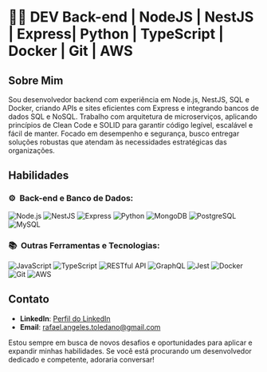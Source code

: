 # 👨‍💻 DEV Back-end | NodeJS | NestJS | Express| Python | TypeScript | Docker | Git | AWS

## Sobre Mim
Sou desenvolvedor backend com experiência em Node.js, NestJS, SQL e Docker, criando APIs e sites eficientes com Express e integrando bancos de dados SQL e NoSQL. Trabalho com arquitetura de microserviços, aplicando princípios de Clean Code e SOLID para garantir código legível, escalável e fácil de manter. Focado em desempenho e segurança, busco entregar soluções robustas que atendam às necessidades estratégicas das organizações.

## Habilidades

### ⚙️ &nbsp;Back-end e Banco de Dados:

![Node.js](https://img.shields.io/badge/-Node.js-333333?style=flat&logo=node.js)
![NestJS](https://img.shields.io/badge/-NestJS-333333?style=flat&logo=nestjs&logoColor=E535AB)
![Express](https://img.shields.io/badge/-Express-333333?style=flat&logo=express)
![Python](https://img.shields.io/badge/-Python-333333?style=flat&logo=python)
![MongoDB](https://img.shields.io/badge/-MongoDB-333333?style=flat&logo=mongodb)
![PostgreSQL](https://img.shields.io/badge/-PostgreSQL-333333?style=flat&logo=postgresql)
![MySQL](https://img.shields.io/badge/-MySQL-333333?style=flat&logo=mysql)

### 📚 &nbsp;Outras Ferramentas e Tecnologias:

![JavaScript](https://img.shields.io/badge/-JavaScript-333333?style=flat&logo=javascript)
![TypeScript](https://img.shields.io/badge/-TypeScript-333333?style=flat&logo=typescript)
![RESTful API](https://img.shields.io/badge/-RESTful%20API-333333?style=flat&logo=postman)
![GraphQL](https://img.shields.io/badge/-GraphQL-333333?style=flat&logo=graphql&logoColor=E535AB)
![Jest](https://img.shields.io/badge/-Jest-333333?style=flat&logo=jest&logoColor=E535AB)
![Docker](https://img.shields.io/badge/-Docker-333333?style=flat&logo=docker)
![Git](https://img.shields.io/badge/-Git-333333?style=flat&logo=git)
![AWS](https://img.shields.io/badge/-AWS-333333?style=flat&logo=amazon-aws)

## Contato

- **LinkedIn**: [Perfil do LinkedIn](https://www.linkedin.com/in/rafael-de-angeles-91b662250/)
- **Email**: [rafael.angeles.toledano@gmail.com](mailto:rafael.angeles.toledano@gmail.com)

Estou sempre em busca de novos desafios e oportunidades para aplicar e expandir minhas habilidades. Se você está procurando um desenvolvedor dedicado e competente, adoraria conversar!
